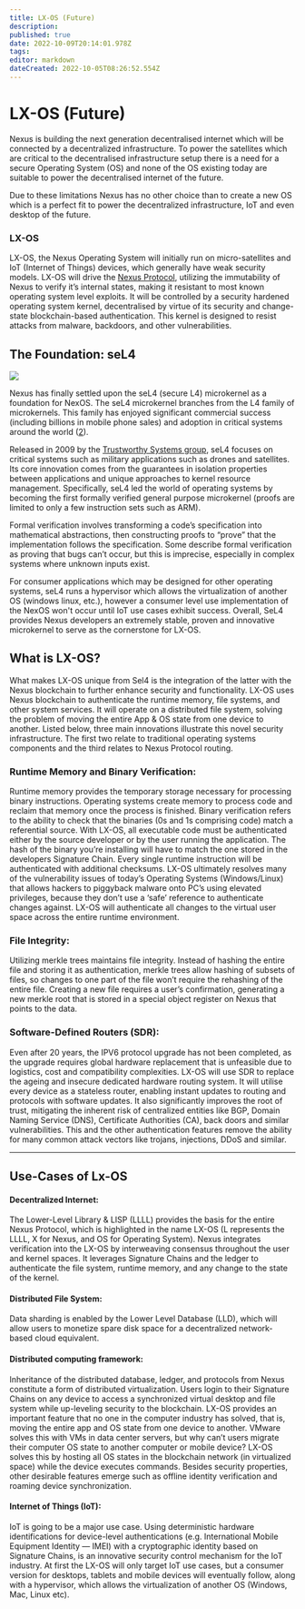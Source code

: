 ```yaml
---
title: LX-OS (Future)
description: 
published: true
date: 2022-10-09T20:14:01.978Z
tags: 
editor: markdown
dateCreated: 2022-10-05T08:26:52.554Z
---
```


# LX-OS (Future)

Nexus is building the next generation decentralised internet which will be connected by a decentralized infrastructure. To power the satellites which are critical to the decentralised infrastructure setup there is a need for a secure Operating System (OS) and none of the OS existing today are suitable to power the decentralised internet of the future.

Due to these limitations Nexus has no other choice than to create a new OS which is a perfect fit to power the decentralized infrastructure, IoT and even desktop of the future.&#x20;

### **LX-OS**

LX-OS, the Nexus Operating System will initially run on micro-satellites and IoT (Internet of Things) devices, which generally have weak security models. LX-OS will drive the [Nexus Protocol](https://nexus.io/files/nexus\_protocol/Nexus\_Protocol\_1.0.0.pdf), utilizing the immutability of Nexus to verify it’s internal states, making it resistant to most known operating system level exploits. It will be controlled by a security hardened operating system kernel, decentralised by virtue of its security and change-state blockchain-based authentication. This kernel is designed to resist attacks from malware, backdoors, and other vulnerabilities.

## **The Foundation: seL4**

![](../../.gitbook/assets/Sel4.webp)

Nexus has finally settled upon the seL4 (secure L4) microkernel as a foundation for NexOS. The seL4 microkernel branches from the L4 family of microkernels. This family has enjoyed significant commercial success (including billions in mobile phone sales) and adoption in critical systems around the world ([2](https://en.wikipedia.org/wiki/L4\_microkernel\_family)).&#x20;

Released in 2009 by the [Trustworthy Systems group](http://ts.data61.csiro.au/), seL4 focuses on critical systems such as military applications such as drones and satellites. Its core innovation comes from the guarantees in isolation properties between applications and unique approaches to kernel resource management. Specifically, seL4 led the world of operating systems by becoming the first formally verified general purpose microkernel (proofs are limited to only a few instruction sets such as ARM).

Formal verification involves transforming a code’s specification into mathematical abstractions, then constructing proofs to “prove” that the implementation follows the specification. Some describe formal verification as proving that bugs can’t occur, but this is imprecise, especially in complex systems where unknown inputs exist.&#x20;

For consumer applications which may be designed for other operating systems, seL4 runs a hypervisor which allows the virtualization of another OS (windows linux, etc.), however a consumer level use implementation of the NexOS won't occur until IoT use cases exhibit success. Overall, SeL4 provides Nexus developers an extremely stable, proven and innovative microkernel to serve as the cornerstone for LX-OS.&#x20;

## **What is LX-OS?**

What makes LX-OS unique from Sel4 is the integration of the latter with the Nexus blockchain to further enhance security and functionality. LX-OS uses Nexus blockchain to authenticate the runtime memory, file systems, and other system services. It will operate on a distributed file system, solving the problem of moving the entire App & OS state from one device to another. Listed below, three main innovations illustrate this novel security infrastructure. The first two relate to traditional operating systems components and the third relates to Nexus Protocol routing.

### **Runtime Memory and Binary Verification:**&#x20;

Runtime memory provides the temporary storage necessary for processing binary instructions. Operating systems create memory to process code and reclaim that memory once the process is finished. Binary verification refers to the ability to check that the binaries (0s and 1s comprising code) match a referential source. With LX-OS, all executable code must be authenticated either by the source developer or by the user running the application. The hash of the binary you’re installing will have to match the one stored in the developers Signature Chain. Every single runtime instruction will be authenticated with additional checksums. LX-OS ultimately resolves many of the vulnerability issues of today’s Operating Systems (Windows/Linux) that allows hackers to piggyback malware onto PC’s using elevated privileges, because they don’t use a ‘safe’ reference to authenticate changes against. LX-OS will authenticate all changes to the virtual user space across the entire runtime environment.

### **File Integrity:**&#x20;

Utilizing merkle trees maintains file integrity. Instead of hashing the entire file and storing it as authentication, merkle trees allow hashing of subsets of files, so changes to one part of the file won’t require the rehashing of the entire file. Creating a new file requires a user’s confirmation, generating a new merkle root that is stored in a special object register on Nexus that points to the data.

### **Software-Defined Routers (SDR):**&#x20;

Even after 20 years, the IPV6 protocol upgrade has not been completed, as the upgrade requires global hardware replacement that is unfeasible due to logistics, cost and compatibility complexities. LX-OS will use SDR to replace the ageing and insecure dedicated hardware routing system. It will utilise every device as a stateless router, enabling instant updates to routing and protocols with software updates. It also significantly improves the root of trust, mitigating the inherent risk of centralized entities like BGP, Domain Naming Service (DNS), Certificate Authorities (CA), back doors and similar vulnerabilities. This and the other authentication features remove the ability for many common attack vectors like trojans, injections, DDoS and similar.

****

## **Use-Cases of Lx-OS**

#### **Decentralized Internet:**&#x20;

The Lower-Level Library & LISP (LLLL) provides the basis for the entire Nexus Protocol, which is highlighted in the name LX-OS (L represents the LLLL, X for Nexus, and OS for Operating System). Nexus integrates verification into the LX-OS by interweaving consensus throughout the user and kernel spaces. It leverages Signature Chains and the ledger to authenticate the file system, runtime memory, and any change to the state of the kernel.

#### **Distributed File System:**&#x20;

Data sharding is enabled by the Lower Level Database (LLD), which will allow users to monetize spare disk space for a decentralized network-based cloud equivalent.

#### **Distributed computing framework:**

Inheritance of the distributed database, ledger, and protocols from Nexus constitute a form of distributed virtualization. Users login to their Signature Chains on any device to access a synchronized virtual desktop and file system while up-leveling security to the blockchain. LX-OS provides an important feature that no one in the computer industry has solved, that is, moving the entire app and OS state from one device to another. VMware solves this with VMs in data center servers, but why can’t users migrate their computer OS state to another computer or mobile device? LX-OS solves this by hosting all OS states in the blockchain network (in virtualized space) while the device executes commands. Besides security properties, other desirable features emerge such as offline identity verification and roaming device synchronization.

#### **Internet of Things (IoT):**

IoT is going to be a major use case. Using deterministic hardware identifications for device-level authentications (e.g. International Mobile Equipment Identity — IMEI) with a cryptographic identity based on Signature Chains, is an innovative security control mechanism for the IoT industry. At first the LX-OS will only target IoT use cases, but a consumer version for desktops, tablets and mobile devices will eventually follow, along with a hypervisor, which allows the virtualization of another OS (Windows, Mac, Linux etc).
